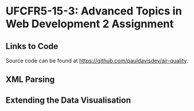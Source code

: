 # UFCFR5-15-3: Advanced Topics in Web Development 2 Assignment

## Links to Code
Source code can be found at https://github.com/pauldavisdev/air-quality.

## XML Parsing

## Extending the Data Visualisation